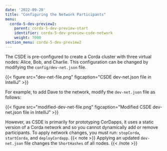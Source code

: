 ```yaml
---
date: '2022-09-20'
title: "Configuring the Network Participants"
menu:
  corda-5-dev-preview2:
    parent: corda-5-dev-preview-start
    identifier: corda-5-dev-preview-csde-network
    weight: 7000
section_menu: corda-5-dev-preview2
---
```

The CSDE is pre-configured to create a Corda cluster with three virtual nodes: Alice, Bob, and Charlie.
This configuration can be changed by modifying the `config/dev-net.json` file.

{{< figure src="dev-net-file.png" figcaption="CSDE dev-net.json file in IntelliJ" >}}

For example, to add Dave to the network, modify the `dev-net.json` file as follows:

{{< figure src="modified-dev-net-file.png" figcaption="Modified CSDE dev-net.json file in IntelliJ" >}}

However, as CSDE is primarily for prototyping CorDapps, it uses a static version of a Corda network and so you cannot dynamically add or remove participants. To apply network changes, you must run: `stopCorda`, `startCorda`, and `deployCordapp`.
{{< note >}}
Applying an updated `dev-net.json` file changes the `ShortHashes` of all nodes.
{{< /note >}}
